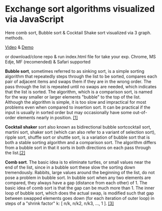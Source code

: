 # Exchange sort algorithms visualized via JavaScript
Here comb sort, Bubble sort & Cocktail Shake sort visualized via 3 graph. methods.

<a href ="https://www.youtube.com/watch?v=o6XBlRUC91Y&list=PLDQRlrYrh6yquu2mhKp6KPVtuvZ1cjL46">Video</a>
&
<a href ="https://alexvaganov.bitbucket.io">Demo</a>

or download/clone repo & run index.html file for take your exp.
Chrome, MS Edje, MF (recomended) & Safari supported

<b>Bubble sort</b>, sometimes referred to as sinking sort, is a simple sorting algorithm that repeatedly steps through the list to be sorted, compares each pair of adjacent items and swaps them if they are in the wrong order. The pass through the list is repeated until no swaps are needed, which indicates that the list is sorted. The algorithm, which is a comparison sort, is named for the way smaller or larger elements "bubble" to the top of the list. Although the algorithm is simple, it is too slow and impractical for most problems even when compared to insertion sort. It can be practical if the input is usually in sorted order but may occasionally have some out-of-order elements nearly in position. <a href = "https://en.wikipedia.org/wiki/Bubble_sort">[1]</a>

<b>Cocktail shaker</b> sort also known as bidirectional bubble sortcocktail sort, martini sort, shaker sort (which can also refer to a variant of selection sort), ripple sort, shuffle sort  or shuttle sort, is a variation of bubble sort that is both a stable sorting algorithm and a comparison sort. The algorithm differs from a bubble sort in that it sorts in both directions on each pass through the list.<a href = "https://en.wikipedia.org/wiki/Cocktail_shaker_sort">[2]</a>

<b>Comb sort</b>. The basic idea is to eliminate turtles, or small values near the end of the list, since in a bubble sort these slow the sorting down tremendously. Rabbits, large values around the beginning of the list, do not pose a problem in bubble sort.
In bubble sort when any two elements are compared, they always have a gap (distance from each other) of 1. The basic idea of comb sort is that the gap can be much more than 1. The inner loop of bubble sort, which does the actual swap, is modified such that gap between swapped elements goes down (for each iteration of outer loop) in steps of a "shrink factor" k: [ n/k, n/k2, n/k3, ..., 1 ]. <a href = "https://en.wikipedia.org/wiki/Comb_sort">[3]</a>
